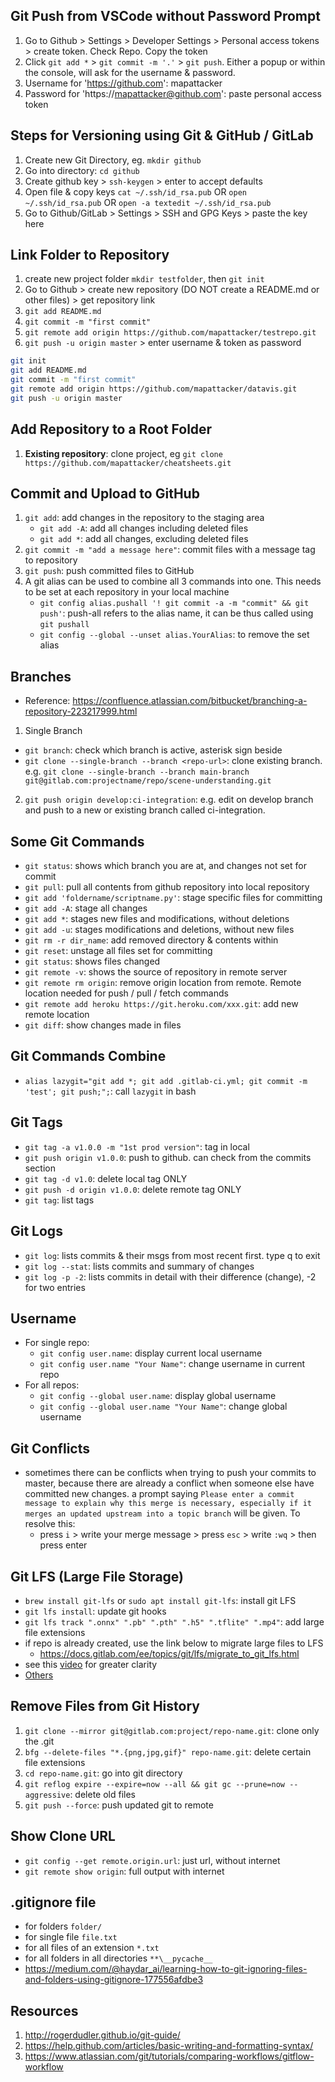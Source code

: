 ## Git Push from VSCode without Password Prompt
1) Go to Github > Settings > Developer Settings > Personal access tokens > create token. Check Repo. Copy the token
2) Click `git add *` > `git commit -m '.'` > `git push`. Either a popup or within the console, will ask for the username & password.
3) Username for 'https://github.com': mapattacker
4) Password for 'https://mapattacker@github.com': paste personal access token

## Steps for Versioning using Git & GitHub / GitLab

1) Create new Git Directory, eg. `mkdir github`
2) Go into directory: `cd github`
3) Create github key > `ssh-keygen` > enter to accept defaults
4) Open file & copy keys `cat ~/.ssh/id_rsa.pub` OR `open ~/.ssh/id_rsa.pub` OR `open -a textedit ~/.ssh/id_rsa.pub`
5) Go to Github/GitLab > Settings > SSH and GPG Keys > paste the key here

## Link Folder to Repository
1) create new project folder `mkdir testfolder`, then `git init`
2) Go to Github > create new repository (DO NOT create a README.md or other files) > get repository link
3) `git add README.md`
4) `git commit -m "first commit"`
5) `git remote add origin https://github.com/mapattacker/testrepo.git`
6) `git push -u origin master` > enter username & token as password

```bash
git init
git add README.md
git commit -m "first commit"
git remote add origin https://github.com/mapattacker/datavis.git
git push -u origin master
```

## Add Repository to a Root Folder
1) __Existing repository__: clone project, eg `git clone https://github.com/mapattacker/cheatsheets.git`

## Commit and Upload to GitHub
1) `git add`: add changes in the repository to the staging area
   * `git add -A`: add all changes including deleted files
   * `git add *`: add all changes, excluding deleted files
2) `git commit -m "add a message here"`: commit files with a message tag to repository
3) `git push`: push committed files to GitHub
4) A git alias can be used to combine all 3 commands into one. This needs to be set at each repository in your local machine
    * ``git config alias.pushall '! git commit -a -m "commit" && git push'``: push-all refers to the alias name, it can be thus called using ``git pushall``
    * ``git config --global --unset alias.YourAlias``: to remove the set alias

## Branches
 * Reference: https://confluence.atlassian.com/bitbucket/branching-a-repository-223217999.html
 1. Single Branch
   * `git branch`: check which branch is active, asterisk sign beside
   * `git clone --single-branch --branch <repo-url>`: clone existing branch. e.g. `git clone --single-branch --branch main-branch git@gitlab.com:projectname/repo/scene-understanding.git`
 2. `git push origin develop:ci-integration`: e.g. edit on develop branch and push to a new or existing branch called ci-integration.

## Some Git Commands
   * `git status`: shows which branch you are at, and changes not set for commit
   * `git pull`: pull all contents from github repository into local repository
   * `git add 'foldername/scriptname.py'`: stage specific files for committing
   * `git add -A`: stage all changes
   * `git add *`: stages new files and modifications, without deletions
   * `git add -u`: stages modifications and deletions, without new files
   * `git rm -r dir_name`: add removed directory & contents within
   * `git reset`: unstage all files set for committing
   * `git status`: shows files changed
   * `git remote -v`: shows the source of repository in remote server
   * `git remote rm origin`: remove origin location from remote. Remote location needed for push / pull / fetch commands
   * `git remote add heroku https://git.heroku.com/xxx.git`: add new remote location
   * `git diff`: show changes made in files

## Git Commands Combine
   * `alias lazygit="git add *; git add .gitlab-ci.yml; git commit -m 'test'; git push;";`: call `lazygit` in bash

## Git Tags
   * `git tag -a v1.0.0 -m "1st prod version"`: tag in local
   * `git push origin v1.0.0`: push to github. can check from the commits section
   * `git tag -d v1.0`: delete local tag ONLY
   * `git push -d origin v1.0.0`: delete remote tag ONLY
   * `git tag`: list tags

## Git Logs
   * `git log`: lists commits & their msgs from most recent first. type q to exit
   * `git log --stat`: lists commits and summary of changes
   * `git log -p -2`: lists commits in detail with their difference (change), -2 for two entries

## Username
   * For single repo:
      * `git config user.name`: display current local username
      * `git config user.name "Your Name"`: change username in current repo
   * For all repos:
      * `git config --global user.name`: display global username
      * `git config --global user.name "Your Name"`: change global username 

## Git Conflicts
   * sometimes there can be conflicts when trying to push your commits to master, because there are already a conflict when someone else have committed new changes. a prompt saying `Please enter a commit message to explain why this merge is necessary, especially if it merges an updated upstream into a topic branch` will be given. To resolve this:
     * press `i` > write your merge message > press `esc` > write `:wq` > then press enter

## Git LFS (Large File Storage)
   * `brew install git-lfs` or `sudo apt install git-lfs`: install git LFS
   * `git lfs install`: update git hooks
   * `git lfs track ".onnx" ".pb" ".pth" ".h5" ".tflite" ".mp4"`: add large file extensions
   * if repo is already created, use the link below to migrate large files to LFS
      * https://docs.gitlab.com/ee/topics/git/lfs/migrate_to_git_lfs.html
   * see this [video](https://www.youtube.com/watch?v=xPFLAAhuGy0&list=PLqUYzs7QMIAzR82pcut3saEI06fFeEgak&index=48&t=0s) for greater clarity
   * [Others](https://blog.axosoft.com/learning-git-git-lfs/)

## Remove Files from Git History
   1. `git clone --mirror git@gitlab.com:project/repo-name.git`: clone only the .git
   2. `bfg --delete-files "*.{png,jpg,gif}" repo-name.git`: delete certain file extensions
   3. `cd repo-name.git`: go into git directory
   4. `git reflog expire --expire=now --all && git gc --prune=now --aggressive`: delete old files
   5. `git push --force`: push updated git to remote

## Show Clone URL
   * `git config --get remote.origin.url`: just url, without internet
   * `git remote show origin`: full output with internet

## .gitignore file
   * for folders `folder/`
   * for single file `file.txt`
   * for all files of an extension `*.txt`
   * for all folders in all directories `**\__pycache__`
   * https://medium.com/@haydar_ai/learning-how-to-git-ignoring-files-and-folders-using-gitignore-177556afdbe3

## Resources
1) http://rogerdudler.github.io/git-guide/
2) https://help.github.com/articles/basic-writing-and-formatting-syntax/
3) https://www.atlassian.com/git/tutorials/comparing-workflows/gitflow-workflow

